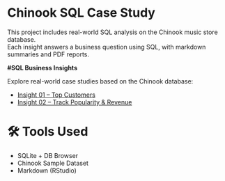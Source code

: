 # Chinook SQL Case Study

This project includes real-world SQL analysis on the Chinook music store database.  
Each insight answers a business question using SQL, with markdown summaries and PDF reports.

**#SQL Business Insights**

Explore real-world case studies based on the Chinook database:

- [Insight 01 – Top Customers](insights/insight-01-top-customers.md)
- [Insight 02 – Track Popularity & Revenue]()

# 🛠 Tools Used
- SQLite + DB Browser
- Chinook Sample Dataset
- Markdown (RStudio)
